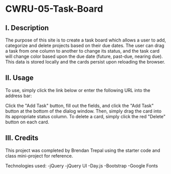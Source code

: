 # CWRU-05-Task-Board






## I. Description
The purpose of this site is to create a task board which allows a user to add, categorize and delete projects based on their due dates. The user can drag a task from one column to another to change its status, and the task card will change color based upon the due date (future, past-due, nearing due). This data is stored locally and the cards persist upon reloading the browser.

## II. Usage
To use, simply click the link below or enter the following URL into the address bar:



Click the "Add Task" button, fill out the fields, and click the "Add Task" button at the bottom of the dialog window. Then, simply drag the card into its appropriate status column. To delete a card, simply click the red "Delete" button on each card.

## III. Credits
This project was completed by Brendan Trepal using the starter code and class mini-project for reference.

Technologies used:
-jQuery
-jQuery UI
-Day.js
-Bootstrap
-Google Fonts
